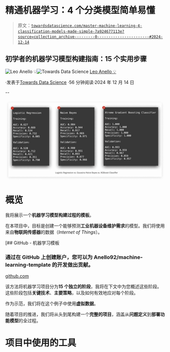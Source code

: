 # 精通机器学习：4 个分类模型简单易懂

> 原文：[`towardsdatascience.com/master-machine-learning-4-classification-models-made-simple-7a924677113e?source=collection_archive---------0-----------------------#2024-12-14`](https://towardsdatascience.com/master-machine-learning-4-classification-models-made-simple-7a924677113e?source=collection_archive---------0-----------------------#2024-12-14)

## 初学者的机器学习模型构建指南：15 个实用步骤

[](https://medium.com/@panData?source=post_page---byline--7a924677113e--------------------------------)![Leo Anello 💡](https://medium.com/@panData?source=post_page---byline--7a924677113e--------------------------------)[](https://towardsdatascience.com/?source=post_page---byline--7a924677113e--------------------------------)![Towards Data Science](https://towardsdatascience.com/?source=post_page---byline--7a924677113e--------------------------------) [Leo Anello 💡](https://medium.com/@panData?source=post_page---byline--7a924677113e--------------------------------)

·发表于[Towards Data Science](https://towardsdatascience.com/?source=post_page---byline--7a924677113e--------------------------------) ·56 分钟阅读·2024 年 12 月 14 日

--

![](img/2fe3a89fcc9974aabb88889842bdd593.png)

# 概览

我将展示一个**机器学习模型构建过程的模板**。

在本项目中，目标是创建一个能够预测**工业机器设备维护需求**的模型。我们将使用来自**物联网传感器**的数据（*Internet of Things*）。

[](https://github.com/Anello92/machine-learning-template?source=post_page-----7a924677113e--------------------------------) [## GitHub - 机器学习模板

### 通过在 GitHub 上创建账户，您可以为 Anello92/machine-learning-template 的开发做出贡献。

[github.com](https://github.com/Anello92/machine-learning-template?source=post_page-----7a924677113e--------------------------------)

该方法将机器学习项目分为**15 个独立的阶段**，我将在下文中为您概述这些阶段。这些阶段包括**关键技术**、**主要策略**，以及如何有效地应对每个阶段。

作为示范，我们将在这个例子中使用**虚拟数据**。

随着项目的推进，我们将从头到尾构建一个**完整的项目**，涵盖从**问题定义**到**部署功能模型**的全过程。

# 项目中使用的工具
